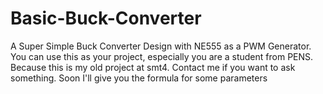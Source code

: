 # Basic-Buck-Converter
A Super Simple Buck Converter Design with NE555 as a PWM Generator. You can use this as your project, especially you are a student from PENS. Because this is my old project at smt4. Contact me if you want to ask something. Soon I'll give you the formula for some parameters
